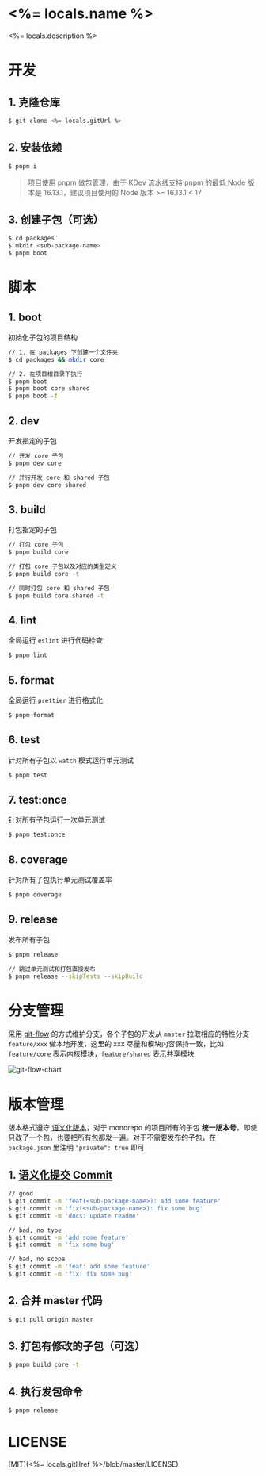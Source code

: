 # <%= locals.name %>

<%= locals.description %>

# 开发

## 1. 克隆仓库

```bash
$ git clone <%= locals.gitUrl %>
```

## 2. 安装依赖

```bash
$ pnpm i
```

> 项目使用 pnpm 做包管理，由于 KDev 流水线支持 pnpm 的最低 Node 版本是 16.13.1，建议项目使用的 Node 版本 >= 16.13.1 < 17

## 3. 创建子包（可选）

```bash
$ cd packages
$ mkdir <sub-package-name>
$ pnpm boot
```

# 脚本

## 1. boot

初始化子包的项目结构

```bash
// 1. 在 packages 下创建一个文件夹
$ cd packages && mkdir core

// 2. 在项目根目录下执行
$ pnpm boot
$ pnpm boot core shared
$ pnpm boot -f
```

## 2. dev

开发指定的子包

```bash
// 开发 core 子包
$ pnpm dev core

// 并行开发 core 和 shared 子包
$ pnpm dev core shared
```

## 3. build

打包指定的子包

```bash
// 打包 core 子包
$ pnpm build core

// 打包 core 子包以及对应的类型定义
$ pnpm build core -t

// 同时打包 core 和 shared 子包
$ pnpm build core shared -t
```

## 4. lint

全局运行 `eslint` 进行代码检查

```bash
$ pnpm lint
```

## 5. format

全局运行 `prettier` 进行格式化

```bash
$ pnpm format
```

## 6. test

针对所有子包以 `watch` 模式运行单元测试

```bash
$ pnpm test
```

## 7. test:once

针对所有子包运行一次单元测试

```bash
$ pnpm test:once
```

## 8. coverage

针对所有子包执行单元测试覆盖率

```bash
$ pnpm coverage
```

## 9. release

发布所有子包

```bash
$ pnpm release

// 跳过单元测试和打包直接发布
$ pnpm release --skipTests --skipBuild
```

# 分支管理

采用 [git-flow](https://nvie.com/posts/a-successful-git-branching-model/) 的方式维护分支，各个子包的开发从 `master` 拉取相应的特性分支 `feature/xxx` 做本地开发，这里的 xxx 尽量和模块内容保持一致，比如 `feature/core` 表示内核模块，`feature/shared` 表示共享模块

![git-flow-chart](https://static.yximgs.com/udata/pkg/ks-ad-fe/chrome-plugin-upload/2022-04-01/1648793291308.92a2b518ac6526d9.png)

# 版本管理

版本格式遵守 [语义化版本](https://semver.org/lang/zh-CN/)，对于 monorepo 的项目所有的子包 **统一版本号**，即使只改了一个包，也要把所有包都发一遍。对于不需要发布的子包，在 `package.json` 里注明 `"private": true` 即可

## 1. [语义化提交 Commit](https://www.conventionalcommits.org/en/v1.0.0/#summary)

```bash
// good
$ git commit -m 'feat(<sub-package-name>): add some feature'
$ git commit -m 'fix(<sub-package-name>): fix some bug'
$ git commit -m 'docs: update readme'

// bad, no type
$ git commit -m 'add some feature'
$ git commit -m 'fix some bug'

// bad, no scope
$ git commit -m 'feat: add some feature'
$ git commit -m 'fix: fix some bug'
```

## 2. 合并 master 代码

```bash
$ git pull origin master
```

## 3. 打包有修改的子包（可选）

```bash
$ pnpm build core -t
```

## 4. 执行发包命令

```bash
$ pnpm release
```

# LICENSE

[MIT](<%= locals.gitHref %>/blob/master/LICENSE)
